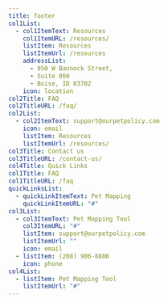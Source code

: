 ```yaml
---
title: footer
col1List:
  - col1ItemText: Resources
    col1ItemURL: /resources/
    listItem: Resources
    listItemUrl: /resources
    addressList:
      - 950 W Bannock Street,
      - Suite 860
      - Boise, ID 83702
    icon: location
col2Title: FAQ
col2TitleURL: /faq/
col2List:
  - col2ItemText: support@ourpetpolicy.com
    icon: email
    listItem: Resources
    listItemUrl: /resources/
col3Title: Contact us
col3TitleURL: /contact-us/
col4Title: Quick Links
col1Title: FAQ
col1TitleURL: /faq
quickLinksList:
  - quickLinkItemText: Pet Mapping
    quickLinkItemURL: "#"
col3List:
  - col3ItemText: Pet Mapping Tool
    col3ItemURL: "#"
    listItem: support@ourpetpolicy.com
    listItemUrl: ""
    icon: email
  - listItem: (208) 906-8886
    icon: phone
col4List:
  - listItem: Pet Mapping Tool
    listItemUrl: "#"
---
```

